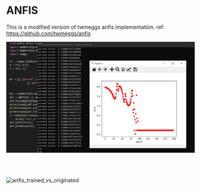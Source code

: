 ANFIS
======

This is a modified version of twmeggs anfis implementation.
ref: https://github.com/twmeggs/anfis

![anfis_apoch_vs_error](short_logs/anfis_apoch_vs_error.png)

<br></br>

![anfis_trained_vs_originated](short_logs/anfis_apoch_vs_originatetd.png)
